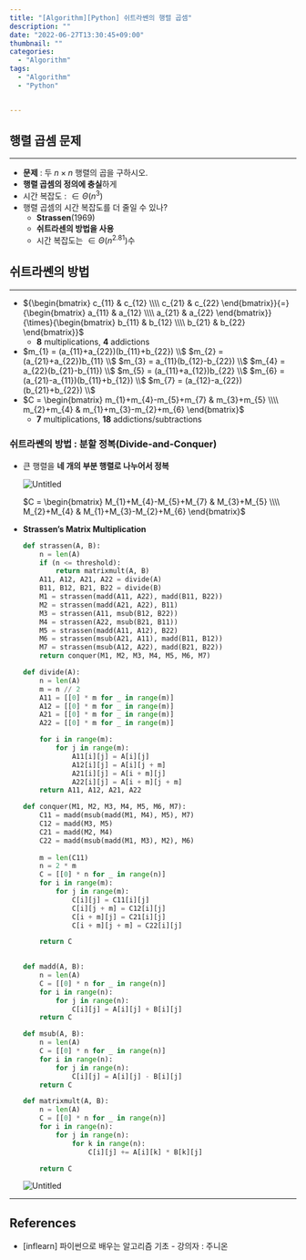 ```yaml
---
title: "[Algorithm][Python] 쉬트라쎈의 행렬 곱셈"
description: ""
date: "2022-06-27T13:30:45+09:00"
thumbnail: ""
categories:
  - "Algorithm"
tags:
  - "Algorithm"
  - "Python"


---
```

<!--more-->

## 행렬 곱셈 문제

---

- **문제** : 두 $n \times n$ 행렬의 곱을 구하시오.
- **행렬 곱셈의 정의에 충실**하게
- 시간 복잡도 : $\in \Theta(n^{3})$
- 행렬 곱셈의 시간 복잡도를 더 줄일 수 있나?
    - **Strassen**(1969)
    - **쉬트라센의 방법을 사용**
    - 시간 복잡도는 $\in \Theta(n^{2.81})$수

## 쉬트라쎈의 방법

---

- ${\begin{bmatrix} c_{11} & c_{12} \\\\ c_{21} & c_{22} \end{bmatrix}}{=}{\begin{bmatrix} a_{11} & a_{12} \\\\ a_{21} & a_{22} \end{bmatrix}}{\times}{\begin{bmatrix} b_{11} & b_{12} \\\\ b_{21} & b_{22} \end{bmatrix}}$
    - **8** multiplications, **4** addictions
- $m_{1} = (a_{11}+a_{22})(b_{11}+b_{22}) \\$
  $m_{2} = (a_{21}+a_{22})b_{11} \\$
  $m_{3} = a_{11}(b_{12}-b_{22}) \\$
  $m_{4} = a_{22}(b_{21}-b_{11}) \\$
  $m_{5} = (a_{11}+a_{12})b_{22} \\$
  $m_{6} = (a_{21}-a_{11})(b_{11}+b_{12}) \\$
  $m_{7} = (a_{12}-a_{22})(b_{21}+b_{22}) \\$
- $C = \begin{bmatrix} m_{1}+m_{4}-m_{5}+m_{7} & m_{3}+m_{5} \\\\ m_{2}+m_{4} & m_{1}+m_{3}-m_{2}+m_{6} \end{bmatrix}$
    - **7** multiplications, **18** addictions/subtractions

### 쉬트라쎈의 방법 : 분할 정복(Divide-and-Conquer)

- 큰 행렬을 **네 개의 부분 행렬로 나누어서 정복**
    
    ![Untitled](/images/algorithm/lang_python/쉬트라쎈의_행렬_곱셈/Untitled.png)
    
    $C = \begin{bmatrix} M_{1}+M_{4}-M_{5}+M_{7} & M_{3}+M_{5} \\\\ M_{2}+M_{4} & M_{1}+M_{3}-M_{2}+M_{6} \end{bmatrix}$
    
- **Strassen’s Matrix Multiplication**
    
    ```python
    def strassen(A, B):
    	n = len(A)
    	if (n <= threshold):
    		return matrixmult(A, B)
    	A11, A12, A21, A22 = divide(A)
    	B11, B12, B21, B22 = divide(B)
    	M1 = strassen(madd(A11, A22), madd(B11, B22))
    	M2 = strassen(madd(A21, A22), B11)
    	M3 = strassen(A11, msub(B12, B22))
    	M4 = strassen(A22, msub(B21, B11))
    	M5 = strassen(madd(A11, A12), B22)
    	M6 = strassen(msub(A21, A11), madd(B11, B12))
    	M7 = strassen(msub(A12, A22), madd(B21, B22))
    	return conquer(M1, M2, M3, M4, M5, M6, M7)  
    
    ```
    
    ```python
    def divide(A):
    	n = len(A)
    	m = n // 2
    	A11 = [[0] * m for _ in range(m)]
    	A12 = [[0] * m for _ in range(m)]
    	A21 = [[0] * m for _ in range(m)]
    	A22 = [[0] * m for _ in range(m)]
    
    	for i in range(m):
    		for j in range(m):
    			A11[i][j] = A[i][j]
    			A12[i][j] = A[i][j + m]
    			A21[i][j] = A[i + m][j]
    			A22[i][j] = A[i + m][j + m]
    	return A11, A12, A21, A22
    ```
    
    ```python
    def conquer(M1, M2, M3, M4, M5, M6, M7):
    	C11 = madd(msub(madd(M1, M4), M5), M7)
    	C12 = madd(M3, M5)
    	C21 = madd(M2, M4)
    	C22 = madd(msub(madd(M1, M3), M2), M6)
    	
    	m = len(C11)
    	n = 2 * m
    	C = [[0] * n for _ in range(n)]
    	for i in range(m):
    		for j in range(m):
    			C[i][j] = C11[i][j]
    			C[i][j + m] = C12[i][j]
    			C[i + m][j] = C21[i][j]
    			C[i + m][j + m] = C22[i][j]
    
    	return C
    		
    ```
    
    ```python
    def madd(A, B):
    	n = len(A)
    	C = [[0] * n for _ in range(n)]
    	for i in range(n):
    		for j in range(n):
    			C[i][j] = A[i][j] + B[i][j]
    	return C
    
    def msub(A, B):
    	n = len(A)
    	C = [[0] * n for _ in range(n)]
    	for i in range(n):
    		for j in range(n):
    			C[i][j] = A[i][j] - B[i][j]
    	return C
    ```
    
    ```python
    def matrixmult(A, B):
    	n = len(A)
    	C = [[0] * n for _ in range(n)]
    	for i in range(n):
    		for j in range(n):
    			for k in range(n):
    				C[i][j] += A[i][k] * B[k][j]
    
    	return C 
    ```
    
    ![Untitled](/images/algorithm/lang_python/쉬트라쎈의_행렬_곱셈/Untitled%201.png)
    

---

## References

- [inflearn] 파이썬으로 배우는 알고리즘 기초 - 강의자 : 주니온